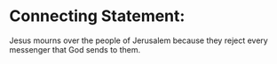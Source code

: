 # Connecting Statement:

Jesus mourns over the people of Jerusalem because they reject every messenger that God sends to them.